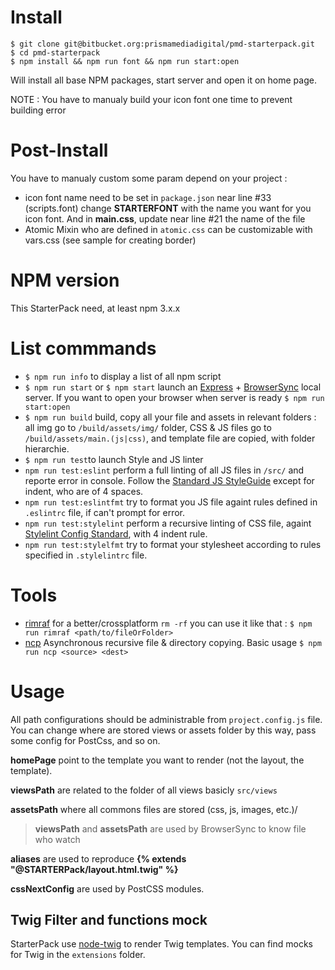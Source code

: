 # Install

```
$ git clone git@bitbucket.org:prismamediadigital/pmd-starterpack.git
$ cd pmd-starterpack
$ npm install && npm run font && npm run start:open
```
Will install all base NPM packages, start server and open it on home page.

NOTE : You have to manualy build your icon font one time to prevent building error

# Post-Install

You have to manualy custom some param depend on your project :
* icon font name need to be set in ```package.json``` near line #33 (scripts.font) change **STARTERFONT** with the name you want for you icon font. And in **main.css**, update near line #21 the name of the file
* Atomic Mixin who are defined in ```atomic.css``` can be customizable with vars.css (see sample for creating border)

# NPM version

This StarterPack need, at least npm 3.x.x

# List commmands

* ```$ npm run info``` to display a list of all npm script
* ```$ npm run start``` or ```$ npm start``` launch an [Express](https://expressjs.com/) + [BrowserSync](https://www.browsersync.io/) local server. If you want to open your browser when server is ready ```$ npm run start:open```
* ```$ npm run build``` build, copy all your file and assets in relevant folders : all img go to ```/build/assets/img/``` folder, CSS & JS files go to ```/build/assets/main.(js|css)```, and template file are copied, with folder hierarchie.
* ```$ npm run test```to launch Style and JS linter
* ```npm run test:eslint``` perform a full linting of all JS files in ```/src/``` and reporte error in console. Follow the [Standard JS StyleGuide](http://standardjs.com/rules.html) except for indent, who are of 4 spaces.
* ```npm run test:eslintfmt``` try to format you JS file againt rules defined in ```.eslintrc``` file, if can't prompt for error.
* ```npm run test:stylelint``` perform a recursive linting of CSS file, againt [Stylelint Config Standard](https://github.com/stylelint/stylelint-config-standard), with 4 indent rule.
* ```npm run test:stylelfmt``` try to format your stylesheet according to rules specified in ```.stylelintrc``` file.

# Tools 

* [rimraf](https://github.com/isaacs/rimraf) for a better/crossplatform ```rm -rf``` you can use it like that : ```$ npm run rimraf <path/to/fileOrFolder>```
* [ncp](https://github.com/AvianFlu/ncp) Asynchronous recursive file & directory copying. Basic usage ```$ npm run ncp <source> <dest>``` 

# Usage

All path configurations should be administrable from ```project.config.js``` file. You can change where are stored views or assets folder by this way, pass some config for PostCss, and so on.

**homePage** point to the template you want to render (not the layout, the template).

**viewsPath** are related to the folder of all views basicly ```src/views```

**assetsPath** where all commons files are stored (css, js, images, etc.)/

> **viewsPath** and **assetsPath** are used by BrowserSync to know file who watch

**aliases** are used to reproduce **{% extends "@STARTERPack/layout.html.twig" %}** 

**cssNextConfig** are used by PostCSS modules.

## Twig Filter and functions mock

StarterPack use [node-twig](https://www.npmjs.com/package/node-twig) to render Twig templates. You can find mocks for Twig in the ```extensions``` folder.
